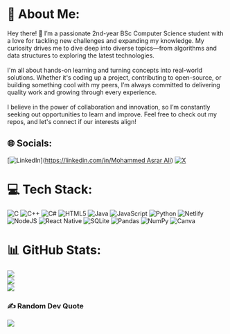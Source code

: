 # 💫 About Me:
Hey there! 👋 I’m a passionate 2nd-year BSc Computer Science student with a love for tackling new challenges and expanding my knowledge. My curiosity drives me to dive deep into diverse topics—from algorithms and data structures to exploring the latest technologies.<br><br>I'm all about hands-on learning and turning concepts into real-world solutions. Whether it's coding up a project, contributing to open-source, or building something cool with my peers, I’m always committed to delivering quality work and growing through every experience.<br><br>I believe in the power of collaboration and innovation, so I’m constantly seeking out opportunities to learn and improve. Feel free to check out my repos, and let's connect if our interests align!


## 🌐 Socials:
[![LinkedIn](https://img.shields.io/badge/LinkedIn-%230077B5.svg?logo=linkedin&logoColor=white)]([https://linkedin.com/in/Mohammed Asrar Ali](https://www.linkedin.com/in/asrar-ali-001-/)) [![X](https://img.shields.io/badge/X-black.svg?logo=X&logoColor=white)](https://x.com/MohammedAs26191) 

# 💻 Tech Stack:
![C](https://img.shields.io/badge/c-%2300599C.svg?style=flat&logo=c&logoColor=white) ![C++](https://img.shields.io/badge/c++-%2300599C.svg?style=flat&logo=c%2B%2B&logoColor=white) ![C#](https://img.shields.io/badge/c%23-%23239120.svg?style=flat&logo=csharp&logoColor=white) ![HTML5](https://img.shields.io/badge/html5-%23E34F26.svg?style=flat&logo=html5&logoColor=white) ![Java](https://img.shields.io/badge/java-%23ED8B00.svg?style=flat&logo=openjdk&logoColor=white) ![JavaScript](https://img.shields.io/badge/javascript-%23323330.svg?style=flat&logo=javascript&logoColor=%23F7DF1E) ![Python](https://img.shields.io/badge/python-3670A0?style=flat&logo=python&logoColor=ffdd54) ![Netlify](https://img.shields.io/badge/netlify-%23000000.svg?style=flat&logo=netlify&logoColor=#00C7B7) ![NodeJS](https://img.shields.io/badge/node.js-6DA55F?style=flat&logo=node.js&logoColor=white) ![React Native](https://img.shields.io/badge/react_native-%2320232a.svg?style=flat&logo=react&logoColor=%2361DAFB) ![SQLite](https://img.shields.io/badge/sqlite-%2307405e.svg?style=flat&logo=sqlite&logoColor=white) ![Pandas](https://img.shields.io/badge/pandas-%23150458.svg?style=flat&logo=pandas&logoColor=white) ![NumPy](https://img.shields.io/badge/numpy-%23013243.svg?style=flat&logo=numpy&logoColor=white) ![Canva](https://img.shields.io/badge/Canva-%2300C4CC.svg?style=flat&logo=Canva&logoColor=white)
# 📊 GitHub Stats:
![](https://github-readme-stats.vercel.app/api?username=Asrar-ali&theme=dark&hide_border=false&include_all_commits=false&count_private=false)<br/>
![](https://github-readme-streak-stats.herokuapp.com/?user=Asrar-ali&theme=dark&hide_border=false)<br/>
![](https://github-readme-stats.vercel.app/api/top-langs/?username=Asrar-ali&theme=dark&hide_border=false&include_all_commits=false&count_private=false&layout=compact)

### ✍️ Random Dev Quote
![](https://quotes-github-readme.vercel.app/api?type=horizontal&theme=radical)

<!-- Proudly created with GPRM ( https://gprm.itsvg.in ) -->

